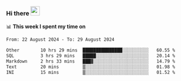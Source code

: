 ### Hi there <a href="https://www.gautamkrishnar.com/"><img src="https://media.giphy.com/media/hvRJCLFzcasrR4ia7z/giphy.gif" width="25px"></a>

📊 **This week I spent my time on**

<!--START_SECTION:waka-->

```txt
From: 22 August 2024 - To: 29 August 2024

Other        10 hrs 29 mins  ███████████████░░░░░░░░░░   60.55 %
SQL          3 hrs 29 mins   █████░░░░░░░░░░░░░░░░░░░░   20.14 %
Markdown     2 hrs 33 mins   ███▓░░░░░░░░░░░░░░░░░░░░░   14.79 %
Text         20 mins         ▒░░░░░░░░░░░░░░░░░░░░░░░░   01.98 %
INI          15 mins         ▒░░░░░░░░░░░░░░░░░░░░░░░░   01.52 %
```

<!--END_SECTION:waka-->
